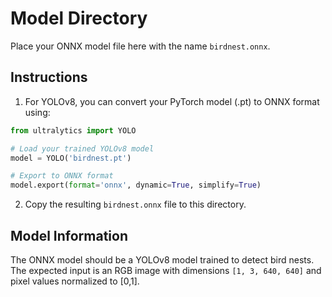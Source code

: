 
# Model Directory

Place your ONNX model file here with the name `birdnest.onnx`.

## Instructions

1. For YOLOv8, you can convert your PyTorch model (.pt) to ONNX format using:

```python
from ultralytics import YOLO

# Load your trained YOLOv8 model
model = YOLO('birdnest.pt')

# Export to ONNX format
model.export(format='onnx', dynamic=True, simplify=True)
```

2. Copy the resulting `birdnest.onnx` file to this directory.

## Model Information

The ONNX model should be a YOLOv8 model trained to detect bird nests. The expected input is an RGB image with dimensions `[1, 3, 640, 640]` and pixel values normalized to [0,1].
